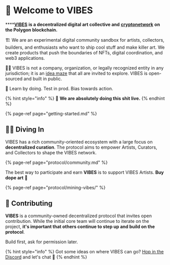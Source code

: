 # 🌈 Welcome to VIBES

\*\*\*\*[**VIBES**](https://sickvibes.xyz) **is a decentralized digital art collective and** [**cryptonetwork**](protocol/vibes-token/) **on the Polygon blockchain.**

🏗️ We are an experimental digital community sandbox for artists, collectors,  builders, and enthusiasts who want to ship cool stuff and make killer art. We create products that push the boundaries of NFTs, digital coordination, and web3 applications.

🏴‍☠️ VIBES is not a company, organization, or legally recognized entity in any jurisdiction; it is an [idea maze](https://cdixon.org/2013/08/04/the-idea-maze) that all are invited to explore. VIBES is open-sourced and built in public.

💖 Learn by doing. Test in prod. Bias towards action.

{% hint style="info" %}
🚧 **We are absolutely doing this shit live.**
{% endhint %}

{% page-ref page="getting-started.md" %}

## 🏄‍♀️ Diving In

VIBES has a rich community-oriented ecosystem with a large focus on **decentralized curation**. The protocol aims to empower Artists, Curators, and Collectors to shape the VIBES network.

{% page-ref page="protocol/community.md" %}

The best way to participate and earn **VIBES** is to support VIBES Artists. **Buy dope art** 🥳

{% page-ref page="protocol/mining-vibes/" %}

## 💪 Contributing

**VIBES** is a community-owned decentralized protocol that invites open contribution. While the initial core team will continue to iterate on the project, **it's important that others continue to step up and build on the protocol**.

Build first, ask for permission later. 

{% hint style="info" %}
Got some ideas on where VIBES can go? [Hop in the Discord](https://discord.gg/qDrsjcGR2F) and let's chat 🤙
{% endhint %}

